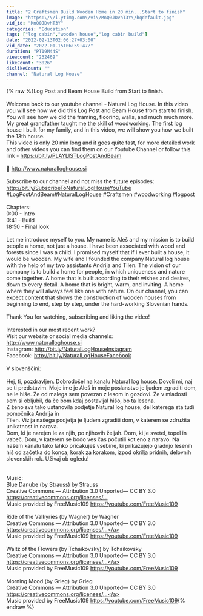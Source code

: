 ```yaml
---
title: "2 Craftsmen Build Wooden Home in 20 min...Start to finish"
image: "https:\/\/i.ytimg.com\/vi\/MnQ0JDvhT3Y\/hqdefault.jpg"
vid_id: "MnQ0JDvhT3Y"
categories: "Education"
tags: ["log cabin","wooden house","log cabin build"]
date: "2022-02-13T02:06:27+03:00"
vid_date: "2022-01-15T06:59:47Z"
duration: "PT19M44S"
viewcount: "232469"
likeCount: "3026"
dislikeCount: ""
channel: "Natural Log House"
---
```

{% raw %}Log Post and Beam House Build from Start to finish. <br /><br />Welcome back to our youtube channel - Natural Log House. In this video you will see how we did this Log Post and Beam House from start to finish. You will see how we did the framing, flooring,  walls, and much much more. My great grandfather taught me the skill of woodworking. The first log house I built for my family, and in this video, we will show you how we built the 13th house.<br />This video is only 20 min long and it goes quite fast, for more detailed work and other videos you can find them on our Youtube Channel or follow this link - <a rel="nofollow" target="blank" href="https://bit.ly/PLAYLISTLogPostAndBeam">https://bit.ly/PLAYLISTLogPostAndBeam</a><br /><br />🏡  <a rel="nofollow" target="blank" href="http://www.naturalloghouse.si">http://www.naturalloghouse.si</a><br /><br />Subscribe to our channel and not miss the future episodes: <br /><a rel="nofollow" target="blank" href="http://bit.ly/SubscribeToNaturalLogHouseYouTube">http://bit.ly/SubscribeToNaturalLogHouseYouTube</a><br />#LogPostAndBeam​ #NaturalLogHouse #Craftsmen #woodworking​ #logpost <br /><br />Chapters:<br />0:00 - Intro<br />0:41 - Build<br />18:50 - Final look<br /><br />Let me introduce myself to you. My name is Aleš and my mission is to build people a home, not just a house. I have been associated with wood and forests since I was a child. I promised myself that if I ever built a house, it would be wooden. My wife and I founded the company Natural log house with the help of my two assistants Andrija and Tilen. The vision of our company is to build a home for people, in which uniqueness and nature come together. A home that is built according to their wishes and desires, down to every detail. A home that is bright, warm, and inviting. A home where they will always feel like one with nature. On our channel, you can expect content that shows the construction of wooden houses from beginning to end, step by step, under the hard-working Slovenian hands.<br /><br />Thank You for watching, subscribing and liking the video! <br /><br />Interested in our most recent work? <br />Visit our website or social media channels:<br /><a rel="nofollow" target="blank" href="http://www.naturalloghouse.si">http://www.naturalloghouse.si</a><br />Instagram: <a rel="nofollow" target="blank" href="http://bit.ly/NaturalLogHouseInstagram">http://bit.ly/NaturalLogHouseInstagram</a><br />Facebook: <a rel="nofollow" target="blank" href="http://bit.ly/NaturalLogHouseFacebook">http://bit.ly/NaturalLogHouseFacebook</a><br /><br />V slovenščini:<br /><br />Hej, ti, pozdravljen. Dobrodošel na kanalu Natural log house. Dovoli mi, naj se ti predstavim. Moje ime je Aleš in moje poslanstvo je ljudem zgraditi dom, ne le hiše. Že od malega sem povezan z lesom in gozdovi. Že v mladosti sem si obljubil, da če bom kdaj postavljal hišo, bo ta lesena.<br />Z ženo sva tako ustanovila podjetje Natural log house, del katerega sta tudi pomočnika Andrija in<br />Tilen. Vizija našega podjetja je ljudem zgraditi dom, v katerem se združita unikatnost in narava.<br />Dom, ki je narejen le za njih, po njihovih željah. Dom, ki je svetel, topel in vabeč. Dom, v katerem se bodo ves čas počutili kot eno z naravo. Na našem kanalu tako lahko pričakuješ vsebine, ki prikazujejo gradnjo lesenih hiš od začetka do konca, korak za korakom, izpod okrilja pridnih, delovnih slovenskih rok. Uživaj ob ogledu!<br /><br /><br />Music:<br />Blue Danube (by Strauss) by Strauss<br />Creative Commons — Attribution 3.0 Unported— CC BY 3.0<br /><a rel="nofollow" target="blank" href="https://creativecommons.org/licenses/...​">https://creativecommons.org/licenses/...​</a><br />Music provided by FreeMusic109 <a rel="nofollow" target="blank" href="https://youtube.com/FreeMusic109">https://youtube.com/FreeMusic109</a><br /><br />Ride of the Valkyries (by Wagner) by Wagner<br />Creative Commons — Attribution 3.0 Unported— CC BY 3.0<br /><a rel="nofollow" target="blank" href="https://creativecommons.org/licenses/...">https://creativecommons.org/licenses/...</a><br />Music provided by FreeMusic109 <a rel="nofollow" target="blank" href="https://youtube.com/FreeMusic109">https://youtube.com/FreeMusic109</a><br /><br />Waltz of the Flowers (by Tchaikovsky) by Tchaikovsky<br />Creative Commons — Attribution 3.0 Unported— CC BY 3.0<br /><a rel="nofollow" target="blank" href="https://creativecommons.org/licenses/...">https://creativecommons.org/licenses/...</a><br />Music provided by FreeMusic109 <a rel="nofollow" target="blank" href="https://youtube.com/FreeMusic109">https://youtube.com/FreeMusic109</a><br /><br />Morning Mood (by Grieg) by Grieg<br />Creative Commons — Attribution 3.0 Unported— CC BY 3.0<br /><a rel="nofollow" target="blank" href="https://creativecommons.org/licenses/...">https://creativecommons.org/licenses/...</a><br />Music provided by FreeMusic109 <a rel="nofollow" target="blank" href="https://youtube.com/FreeMusic109">https://youtube.com/FreeMusic109</a>{% endraw %}
